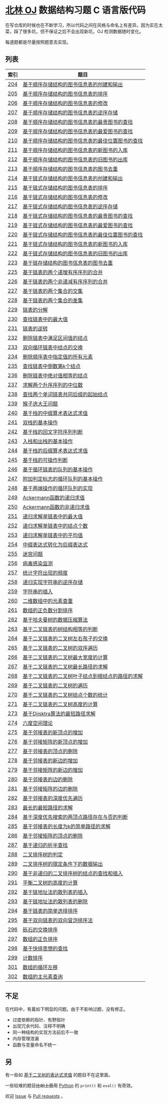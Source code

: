 # [北林 OJ](http://www.bjfuacm.com/structure/) 数据结构习题 C 语言版代码

在写仓库的时候也在不断学习，所以代码之间在风格与命名上有差异。因为实在太菜，踩了很多坑，但不保证之后不会出现新坑，OJ 检测数据随时变化。

每道题都是尽量按照题意去实现。

## 列表

| 索引      | 题目 |
| ----------- | ----------- |
| [204](http://www.bjfuacm.com/problem/204/) | [基于顺序存储结构的图书信息表的创建和输出](https://github.com/yiran7324/bjfu-data-structure/blob/master/204.c) |
| [205](http://www.bjfuacm.com/problem/205/) | [基于顺序存储结构的图书信息表的排序](https://github.com/yiran7324/bjfu-data-structure/blob/master/205.c) |
| [206](http://www.bjfuacm.com/problem/206/) | [基于顺序存储结构的图书信息表的修改](https://github.com/yiran7324/bjfu-data-structure/blob/master/206.c) |
| [207](http://www.bjfuacm.com/problem/207/) | [基于顺序存储结构的图书信息表的逆序存储](https://github.com/yiran7324/bjfu-data-structure/blob/master/207.c) |
| [208](http://www.bjfuacm.com/problem/208/) | [基于顺序存储结构的图书信息表的最贵图书的查找](https://github.com/yiran7324/bjfu-data-structure/blob/master/208.c) |
| [209](http://www.bjfuacm.com/problem/209/) | [基于顺序存储结构的图书信息表的最爱图书的查找](https://github.com/yiran7324/bjfu-data-structure/blob/master/209.c) |
| [210](http://www.bjfuacm.com/problem/210/) | [基于顺序存储结构的图书信息表的最佳位置图书的查找](https://github.com/yiran7324/bjfu-data-structure/blob/master/210.c) |
| [211](http://www.bjfuacm.com/problem/211/) | [基于顺序存储结构的图书信息表的新图书的入库](https://github.com/yiran7324/bjfu-data-structure/blob/master/211.c) |
| [212](http://www.bjfuacm.com/problem/212/) | [基于顺序存储结构的图书信息表的旧图书的出库](https://github.com/yiran7324/bjfu-data-structure/blob/master/212.c) |
| [213](http://www.bjfuacm.com/problem/213/) | [基于顺序存储结构的图书信息表的图书去重](https://github.com/yiran7324/bjfu-data-structure/blob/master/213.c) |
| [214](http://www.bjfuacm.com/problem/214/) | [基于链式存储结构的图书信息表的创建和输出](https://github.com/yiran7324/bjfu-data-structure/blob/master/214.c) |
| [215](http://www.bjfuacm.com/problem/215/) | [基于链式存储结构的图书信息表的排序](https://github.com/yiran7324/bjfu-data-structure/blob/master/215.c) |
| [216](http://www.bjfuacm.com/problem/216/) | [基于链式存储结构的图书信息表的修改](https://github.com/yiran7324/bjfu-data-structure/blob/master/216.c) |
| [217](http://www.bjfuacm.com/problem/217/) | [基于链式存储结构的图书信息表的逆序存储](https://github.com/yiran7324/bjfu-data-structure/blob/master/217.c) |
| [218](http://www.bjfuacm.com/problem/218/) | [基于链式存储结构的图书信息表的最贵图书的查找](https://github.com/yiran7324/bjfu-data-structure/blob/master/218.c) |
| [219](http://www.bjfuacm.com/problem/219/) | [基于链式存储结构的图书信息表的最爱图书的查找](https://github.com/yiran7324/bjfu-data-structure/blob/master/219.c) |
| [220](http://www.bjfuacm.com/problem/220/) | [基于链式存储结构的图书信息表的最佳位置图书的查找](https://github.com/yiran7324/bjfu-data-structure/blob/master/220.c) |
| [221](http://www.bjfuacm.com/problem/221/) | [基于链式存储结构的图书信息表的新图书的入库](https://github.com/yiran7324/bjfu-data-structure/blob/master/221.c) |
| [222](http://www.bjfuacm.com/problem/222/) | [基于链式存储结构的图书信息表的旧图书的出库](https://github.com/yiran7324/bjfu-data-structure/blob/master/222.c) |
| [223](http://www.bjfuacm.com/problem/223/) | [基于链存储结构的图书信息表的图书去重](https://github.com/yiran7324/bjfu-data-structure/blob/master/223.c) |
| [225](http://www.bjfuacm.com/problem/225/) | [基于链表的两个递增有序序列的合并](https://github.com/yiran7324/bjfu-data-structure/blob/master/225.c) |
| [226](http://www.bjfuacm.com/problem/226/) | [基于链表的两个非递减有序序列的合并](https://github.com/yiran7324/bjfu-data-structure/blob/master/226.c) |
| [227](http://www.bjfuacm.com/problem/227/) | [基于链表的两个集合的交集](https://github.com/yiran7324/bjfu-data-structure/blob/master/227.c) |
| [228](http://www.bjfuacm.com/problem/228/) | [基于链表的两个集合的差集](https://github.com/yiran7324/bjfu-data-structure/blob/master/228.c) |
| [229](http://www.bjfuacm.com/problem/229/) | [链表的分解](https://github.com/yiran7324/bjfu-data-structure/blob/master/229.c) |
| [230](http://www.bjfuacm.com/problem/230/) | [查找链表中的最大值](https://github.com/yiran7324/bjfu-data-structure/blob/master/230.c) |
| [231](http://www.bjfuacm.com/problem/231/) | [链表的逆转](https://github.com/yiran7324/bjfu-data-structure/blob/master/231.c) |
| [232](http://www.bjfuacm.com/problem/232/) | [删除链表中满足区间值的结点](https://github.com/yiran7324/bjfu-data-structure/blob/master/232.c) |
| [233](http://www.bjfuacm.com/problem/233/) | [双向循环链表中结点的交换](https://github.com/yiran7324/bjfu-data-structure/blob/master/233.c) |
| [234](http://www.bjfuacm.com/problem/234/) | [删除顺序表中指定值的所有元素](https://github.com/yiran7324/bjfu-data-structure/blob/master/234.c) |
| [235](http://www.bjfuacm.com/problem/235/) | [查找链表中倒数第k个结点](https://github.com/yiran7324/bjfu-data-structure/blob/master/235.c) |
| [236](http://www.bjfuacm.com/problem/236/) | [删除链表中绝对值相等的结点](https://github.com/yiran7324/bjfu-data-structure/blob/master/236.c) |
| [237](http://www.bjfuacm.com/problem/237/) | [求解两个升序序列的中位数](https://github.com/yiran7324/bjfu-data-structure/blob/master/237.c) |
| [238](http://www.bjfuacm.com/problem/238/) | [查找两个单词链表共同后缀的起始结点](https://github.com/yiran7324/bjfu-data-structure/blob/master/238.c) |
| [239](http://www.bjfuacm.com/problem/239/) | [猴子选大王问题](https://github.com/yiran7324/bjfu-data-structure/blob/master/239.c) |
| [240](http://www.bjfuacm.com/problem/240/) | [基于栈的中缀算术表达式求值](https://github.com/yiran7324/bjfu-data-structure/blob/master/240.c) |
| [241](http://www.bjfuacm.com/problem/241/) | [双栈的基本操作](https://github.com/yiran7324/bjfu-data-structure/blob/master/241.c) |
| [242](http://www.bjfuacm.com/problem/242/) | [基于栈的回文字符序列判断](https://github.com/yiran7324/bjfu-data-structure/blob/master/242.c) |
| [243](http://www.bjfuacm.com/problem/243/) | [入栈和出栈的基本操作](https://github.com/yiran7324/bjfu-data-structure/blob/master/243.c) |
| [244](http://www.bjfuacm.com/problem/244/) | [基于栈的后缀算术表达式求值](https://github.com/yiran7324/bjfu-data-structure/blob/master/244.c) |
| [245](http://www.bjfuacm.com/problem/245/) | [基于栈的可操作判断](https://github.com/yiran7324/bjfu-data-structure/blob/master/245.c) |
| [246](http://www.bjfuacm.com/problem/246/) | [基于循环链表的队列的基本操作](https://github.com/yiran7324/bjfu-data-structure/blob/master/246.c) |
| [247](http://www.bjfuacm.com/problem/247/) | [附加判定标志的循环队列的基本操作](https://github.com/yiran7324/bjfu-data-structure/blob/master/247.c) |
| [248](http://www.bjfuacm.com/problem/248/) | [基于两端操作的循环队列的实现](https://github.com/yiran7324/bjfu-data-structure/blob/master/248.c) |
| [249](http://www.bjfuacm.com/problem/249/) | [Ackermann函数的递归求值](https://github.com/yiran7324/bjfu-data-structure/blob/master/249.c) |
| [250](http://www.bjfuacm.com/problem/250/) | [Ackermann函数的非递归求值](https://github.com/yiran7324/bjfu-data-structure/blob/master/250.c) |
| [251](http://www.bjfuacm.com/problem/251/) | [递归求解单链表中的最大值](https://github.com/yiran7324/bjfu-data-structure/blob/master/251.c) |
| [252](http://www.bjfuacm.com/problem/252/) | [递归求解单链表中的结点个数](https://github.com/yiran7324/bjfu-data-structure/blob/master/252.c) |
| [253](http://www.bjfuacm.com/problem/253/) | [递归求解单链表中的平均值](https://github.com/yiran7324/bjfu-data-structure/blob/master/253.c) |
| [254](http://www.bjfuacm.com/problem/254/) | [中缀表达式转化为后缀表达式](https://github.com/yiran7324/bjfu-data-structure/blob/master/254.c) |
| [255](http://www.bjfuacm.com/problem/255/) | [迷宫问题](https://github.com/yiran7324/bjfu-data-structure/blob/master/255.c) |
| [256](http://www.bjfuacm.com/problem/256/) | [病毒感染监测](https://github.com/yiran7324/bjfu-data-structure/blob/master/256.c) |
| [257](http://www.bjfuacm.com/problem/257/) | [统计字符出现的频度](https://github.com/yiran7324/bjfu-data-structure/blob/master/257.c) |
| [258](http://www.bjfuacm.com/problem/258/) | [递归实现字符串的逆序存储](https://github.com/yiran7324/bjfu-data-structure/blob/master/258.c) |
| [259](http://www.bjfuacm.com/problem/259/) | [字符串的插入](https://github.com/yiran7324/bjfu-data-structure/blob/master/259.c) |
| [260](http://www.bjfuacm.com/problem/260/) | [二维数组中的元素查重](https://github.com/yiran7324/bjfu-data-structure/blob/master/260.c) |
| [261](http://www.bjfuacm.com/problem/261/) | [数组的正负数分割排序](https://github.com/yiran7324/bjfu-data-structure/blob/master/261.c) |
| [262](http://www.bjfuacm.com/problem/262/) | [基于哈夫曼树的数据压缩算法](https://github.com/yiran7324/bjfu-data-structure/blob/master/262.c) |
| [263](http://www.bjfuacm.com/problem/263/) | [基于二叉链表的树结构相等的判断](https://github.com/yiran7324/bjfu-data-structure/blob/master/263.c) |
| [264](http://www.bjfuacm.com/problem/264/) | [基于二叉链表的二叉树左右孩子的交换](https://github.com/yiran7324/bjfu-data-structure/blob/master/264.c) |
| [265](http://www.bjfuacm.com/problem/265/) | [基于二叉链表的二叉树的双序遍历](https://github.com/yiran7324/bjfu-data-structure/blob/master/265.c) |
| [266](http://www.bjfuacm.com/problem/266/) | [基于二叉链表的二叉树最大宽度的计算](https://github.com/yiran7324/bjfu-data-structure/blob/master/266.c) |
| [267](http://www.bjfuacm.com/problem/267/) | [基于二叉链表的二叉树最长路径的求解](https://github.com/yiran7324/bjfu-data-structure/blob/master/267.c) |
| [268](http://www.bjfuacm.com/problem/268/) | [基于二叉链表的二叉树叶子结点到根结点的路径的求解](https://github.com/yiran7324/bjfu-data-structure/blob/master/268.c) |
| [269](http://www.bjfuacm.com/problem/269/) | [基于二叉链表的二叉树的遍历](https://github.com/yiran7324/bjfu-data-structure/blob/master/269.c) |
| [270](http://www.bjfuacm.com/problem/270/) | [基于二叉链表的二叉树结点个数的统计](https://github.com/yiran7324/bjfu-data-structure/blob/master/270.c) |
| [271](http://www.bjfuacm.com/problem/271/) | [基于二叉链表的二叉树高度的计算](https://github.com/yiran7324/bjfu-data-structure/blob/master/271.c) |
| [273](http://www.bjfuacm.com/problem/273/) | [基于Dijsktra算法的最短路径求解](https://github.com/yiran7324/bjfu-data-structure/blob/master/273.c) |
| [274](http://www.bjfuacm.com/problem/274/) | [六度空间理论](https://github.com/yiran7324/bjfu-data-structure/blob/master/274.c) |
| [275](http://www.bjfuacm.com/problem/275/) | [基于邻接表的新顶点的增加](https://github.com/yiran7324/bjfu-data-structure/blob/master/275.c) |
| [276](http://www.bjfuacm.com/problem/276/) | [基于邻接矩阵的新顶点的增加](https://github.com/yiran7324/bjfu-data-structure/blob/master/276.c) |
| [277](http://www.bjfuacm.com/problem/277/) | [基于邻接表的顶点的删除](https://github.com/yiran7324/bjfu-data-structure/blob/master/277.c) |
| [278](http://www.bjfuacm.com/problem/278/) | [基于邻接表的新边的增加](https://github.com/yiran7324/bjfu-data-structure/blob/master/278.c) |
| [279](http://www.bjfuacm.com/problem/279/) | [基于邻接矩阵的新边的增加](https://github.com/yiran7324/bjfu-data-structure/blob/master/279.c) |
| [280](http://www.bjfuacm.com/problem/280/) | [基于邻接表的边的删除](https://github.com/yiran7324/bjfu-data-structure/blob/master/280.c) |
| [281](http://www.bjfuacm.com/problem/281/) | [基于邻接矩阵的边的删除](https://github.com/yiran7324/bjfu-data-structure/blob/master/281.c) |
| [282](http://www.bjfuacm.com/problem/282/) | [基于邻接表的深度优先遍历](https://github.com/yiran7324/bjfu-data-structure/blob/master/282.c) |
| [283](http://www.bjfuacm.com/problem/283/) | [最长的最短路径的求解](https://github.com/yiran7324/bjfu-data-structure/blob/master/283.c) |
| [284](http://www.bjfuacm.com/problem/284/) | [基于深度优先搜索的两顶点路径存在与否的判断](https://github.com/yiran7324/bjfu-data-structure/blob/master/284.c) |
| [285](http://www.bjfuacm.com/problem/285/) | [基于邻接表的长度为k的简单路径的求解](https://github.com/yiran7324/bjfu-data-structure/blob/master/285.c) |
| [286](http://www.bjfuacm.com/problem/286/) | [基于邻接矩阵的顶点的删除](https://github.com/yiran7324/bjfu-data-structure/blob/master/286.c) |
| [287](http://www.bjfuacm.com/problem/287/) | [基于递归的折半查找](https://github.com/yiran7324/bjfu-data-structure/blob/master/287.c) |
| [288](http://www.bjfuacm.com/problem/288/) | [二叉排序树的判定](https://github.com/yiran7324/bjfu-data-structure/blob/master/288.c) |
| [289](http://www.bjfuacm.com/problem/289/) | [二叉排序树的限定条件下的数据输出](https://github.com/yiran7324/bjfu-data-structure/blob/master/289.c) |
| [290](http://www.bjfuacm.com/problem/290/) | [基于非递归的二叉排序树的结点的查找和插入](https://github.com/yiran7324/bjfu-data-structure/blob/master/290.c) |
| [291](http://www.bjfuacm.com/problem/291/) | [平衡二叉树的高度的计算](https://github.com/yiran7324/bjfu-data-structure/blob/master/291.c) |
| [292](http://www.bjfuacm.com/problem/292/) | [基于链地址法的散列表的插入](https://github.com/yiran7324/bjfu-data-structure/blob/master/292.c) |
| [293](http://www.bjfuacm.com/problem/293/) | [基于链地址法的散列表的删除](https://github.com/yiran7324/bjfu-data-structure/blob/master/293.c) |
| [294](http://www.bjfuacm.com/problem/294/) | [基于链表的简单选择排序](https://github.com/yiran7324/bjfu-data-structure/blob/master/294.c) |
| [295](http://www.bjfuacm.com/problem/295/) | [基于双向链表的双向冒泡排序法](https://github.com/yiran7324/bjfu-data-structure/blob/master/295.c) |
| [296](http://www.bjfuacm.com/problem/296/) | [砾石的交换排序](https://github.com/yiran7324/bjfu-data-structure/blob/master/296.c) |
| [297](http://www.bjfuacm.com/problem/297/) | [数组的正负排序](https://github.com/yiran7324/bjfu-data-structure/blob/master/297.c) |
| [298](http://www.bjfuacm.com/problem/298/) | [基于快排思想的查找](https://github.com/yiran7324/bjfu-data-structure/blob/master/298.c) |
| [299](http://www.bjfuacm.com/problem/299/) | [计数排序](https://github.com/yiran7324/bjfu-data-structure/blob/master/299.c) |
| [301](http://www.bjfuacm.com/problem/301/) | [数组的循环左移](https://github.com/yiran7324/bjfu-data-structure/blob/master/301.c) |
| [302](http://www.bjfuacm.com/problem/302/) | [数组的主元素查询](https://github.com/yiran7324/bjfu-data-structure/blob/master/302.c) |


## 不足

在代码中，有着如下明显的问题。由于不影响过题，没有修正。

- 过度依赖的指针、有野指针
- 出现冗余代码、注释不明确
- 同一种结构的实现方法前后不一致
- 内存管理泄漏
- 函数与变量命名不统一

## 另

有一些如 [基于二叉树的表达式求值]() 的题目不在这里面。

一些较难的题目~~比如上面~~用 [Python](https://www.python.org/) 的 `print()` 和 `eval()` 有奇效。

欢迎 [Issue](https://github.com/yiran7324/bjfu-data-structure/issues) 与 [Pull requests](https://github.com/yiran7324/bjfu-data-structure/pulls) 。

